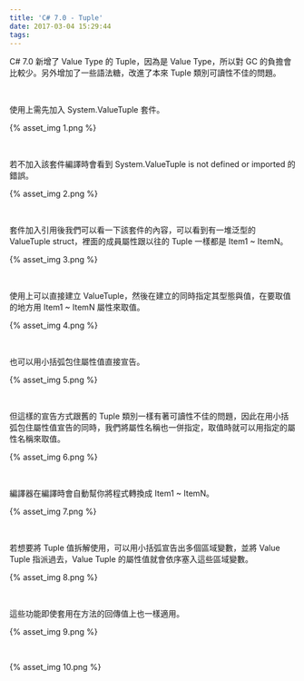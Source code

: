 ```yaml
---
title: 'C# 7.0 - Tuple'
date: 2017-03-04 15:29:44
tags:
---
```


C# 7.0 新增了 Value Type 的 Tuple，因為是 Value Type，所以對 GC 的負擔會比較少。另外增加了一些語法糖，改進了本來 Tuple 類別可讀性不佳的問題。  

<!-- More -->

<br/>


使用上需先加入 System.ValueTuple 套件。   

{% asset_img 1.png %}

<br/>


若不加入該套件編譯時會看到 System.ValueTuple is not defined or imported 的錯誤。  

{% asset_img 2.png %}

<br/>


套件加入引用後我們可以看一下該套件的內容，可以看到有一堆泛型的 ValueTuple struct，裡面的成員屬性跟以往的 Tuple 一樣都是 Item1 ~ ItemN。  

{% asset_img 3.png %}

<br/>


使用上可以直接建立 ValueTuple，然後在建立的同時指定其型態與值，在要取值的地方用 Item1 ~ ItemN 屬性來取值。  

{% asset_img 4.png %}

<br/>


也可以用小括弧包住屬性值直接宣告。  

{% asset_img 5.png %}

<br/>


但這樣的宣告方式跟舊的 Tuple 類別一樣有著可讀性不佳的問題，因此在用小括弧包住屬性值宣告的同時，我們將屬性名稱也一併指定，取值時就可以用指定的屬性名稱來取值。  

{% asset_img 6.png %}

<br/>


編譯器在編譯時會自動幫你將程式轉換成 Item1 ~ ItemN。  

{% asset_img 7.png %}

<br/>


若想要將 Tuple 值拆解使用，可以用小括弧宣告出多個區域變數，並將 Value Tuple 指派過去，Value Tuple 的屬性值就會依序塞入這些區域變數。  

{% asset_img 8.png %}

<br/>


這些功能即使套用在方法的回傳值上也一樣適用。  

{% asset_img 9.png %}

<br/>


{% asset_img 10.png %}

<br/>
